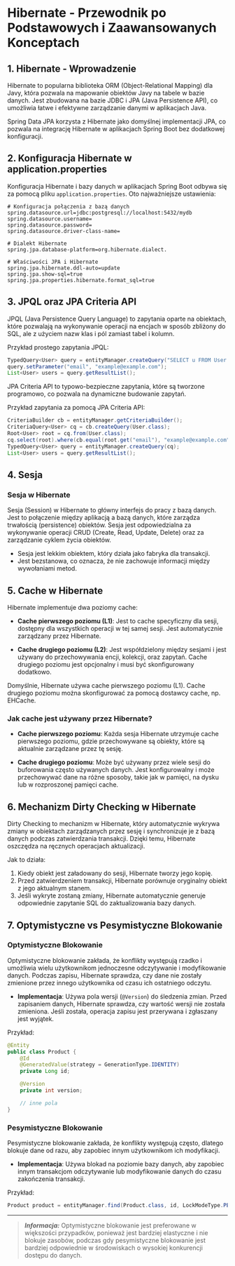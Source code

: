 
# Hibernate - Przewodnik po Podstawowych i Zaawansowanych Konceptach

## 1. Hibernate - Wprowadzenie

Hibernate to popularna biblioteka ORM (Object-Relational Mapping) dla Javy, która pozwala na mapowanie obiektów Javy na tabele w bazie danych. Jest zbudowana na bazie JDBC i JPA (Java Persistence API), co umożliwia łatwe i efektywne zarządzanie danymi w aplikacjach Java. 

Spring Data JPA korzysta z Hibernate jako domyślnej implementacji JPA, co pozwala na integrację Hibernate w aplikacjach Spring Boot bez dodatkowej konfiguracji.

## 2. Konfiguracja Hibernate w application.properties

Konfiguracja Hibernate i bazy danych w aplikacjach Spring Boot odbywa się za pomocą pliku `application.properties`. Oto najważniejsze ustawienia:

```properties
# Konfiguracja połączenia z bazą danych
spring.datasource.url=jdbc:postgresql://localhost:5432/mydb
spring.datasource.username=
spring.datasource.password=
spring.datasource.driver-class-name=

# Dialekt Hibernate
spring.jpa.database-platform=org.hibernate.dialect.

# Właściwości JPA i Hibernate
spring.jpa.hibernate.ddl-auto=update
spring.jpa.show-sql=true
spring.jpa.properties.hibernate.format_sql=true
```

## 3. JPQL oraz JPA Criteria API

JPQL (Java Persistence Query Language) to zapytania oparte na obiektach, które pozwalają na wykonywanie operacji na encjach w sposób zbliżony do SQL, ale z użyciem nazw klas i pól zamiast tabel i kolumn. 

Przykład prostego zapytania JPQL:

```java
TypedQuery<User> query = entityManager.createQuery("SELECT u FROM User u WHERE u.email = :email", User.class);
query.setParameter("email", "example@example.com");
List<User> users = query.getResultList();
```

JPA Criteria API to typowo-bezpieczne zapytania, które są tworzone programowo, co pozwala na dynamiczne budowanie zapytań. 

Przykład zapytania za pomocą JPA Criteria API:

```java
CriteriaBuilder cb = entityManager.getCriteriaBuilder();
CriteriaQuery<User> cq = cb.createQuery(User.class);
Root<User> root = cq.from(User.class);
cq.select(root).where(cb.equal(root.get("email"), "example@example.com"));
TypedQuery<User> query = entityManager.createQuery(cq);
List<User> users = query.getResultList();
```

## 4. Sesja

### Sesja w Hibernate

Sesja (Session) w Hibernate to główny interfejs do pracy z bazą danych. Jest to połączenie między aplikacją a bazą danych, które zarządza trwałością (persistence) obiektów. Sesja jest odpowiedzialna za wykonywanie operacji CRUD (Create, Read, Update, Delete) oraz za zarządzanie cyklem życia obiektów.

- Sesja jest lekkim obiektem, który działa jako fabryka dla transakcji.
- Jest bezstanowa, co oznacza, że nie zachowuje informacji między wywołaniami metod.

## 5. Cache w Hibernate

Hibernate implementuje dwa poziomy cache:

- **Cache pierwszego poziomu (L1)**: Jest to cache specyficzny dla sesji, dostępny dla wszystkich operacji w tej samej sesji. Jest automatycznie zarządzany przez Hibernate.
  
- **Cache drugiego poziomu (L2)**: Jest współdzielony między sesjami i jest używany do przechowywania encji, kolekcji, oraz zapytań. Cache drugiego poziomu jest opcjonalny i musi być skonfigurowany dodatkowo.

Domyślnie, Hibernate używa cache pierwszego poziomu (L1). Cache drugiego poziomu można skonfigurować za pomocą dostawcy cache, np. EHCache.

### Jak cache jest używany przez Hibernate?

- **Cache pierwszego poziomu**: Każda sesja Hibernate utrzymuje cache pierwszego poziomu, gdzie przechowywane są obiekty, które są aktualnie zarządzane przez tę sesję.
  
- **Cache drugiego poziomu**: Może być używany przez wiele sesji do buforowania często używanych danych. Jest konfigurowalny i może przechowywać dane na różne sposoby, takie jak w pamięci, na dysku lub w rozproszonej pamięci cache.

## 6. Mechanizm Dirty Checking w Hibernate

Dirty Checking to mechanizm w Hibernate, który automatycznie wykrywa zmiany w obiektach zarządzanych przez sesję i synchronizuje je z bazą danych podczas zatwierdzania transakcji. Dzięki temu, Hibernate oszczędza na ręcznych operacjach aktualizacji.

Jak to działa:

1. Kiedy obiekt jest załadowany do sesji, Hibernate tworzy jego kopię.
2. Przed zatwierdzeniem transakcji, Hibernate porównuje oryginalny obiekt z jego aktualnym stanem.
3. Jeśli wykryte zostaną zmiany, Hibernate automatycznie generuje odpowiednie zapytanie SQL do zaktualizowania bazy danych.


## 7. Optymistyczne vs Pesymistyczne Blokowanie

### Optymistyczne Blokowanie

Optymistyczne blokowanie zakłada, że konflikty występują rzadko i umożliwia wielu użytkownikom jednoczesne odczytywanie i modyfikowanie danych. Podczas zapisu, Hibernate sprawdza, czy dane nie zostały zmienione przez innego użytkownika od czasu ich ostatniego odczytu.

- **Implementacja**: Używa pola wersji (`@Version`) do śledzenia zmian. Przed zapisaniem danych, Hibernate sprawdza, czy wartość wersji nie została zmieniona. Jeśli została, operacja zapisu jest przerywana i zgłaszany jest wyjątek.

Przykład:

```java
@Entity
public class Product {
    @Id
    @GeneratedValue(strategy = GenerationType.IDENTITY)
    private Long id;

    @Version
    private int version;

    // inne pola
}
```

### Pesymistyczne Blokowanie

Pesymistyczne blokowanie zakłada, że konflikty występują często, dlatego blokuje dane od razu, aby zapobiec innym użytkownikom ich modyfikacji. 

- **Implementacja**: Używa blokad na poziomie bazy danych, aby zapobiec innym transakcjom odczytywanie lub modyfikowanie danych do czasu zakończenia transakcji.

Przykład:

```java
Product product = entityManager.find(Product.class, id, LockModeType.PESSIMISTIC_WRITE);
```
<hr>

> **_Informacja:_** 
Optymistyczne blokowanie jest preferowane w większości przypadków, ponieważ jest bardziej elastyczne i nie blokuje zasobów, podczas gdy pesymistyczne blokowanie jest bardziej odpowiednie w środowiskach o wysokiej konkurencji dostępu do danych.

